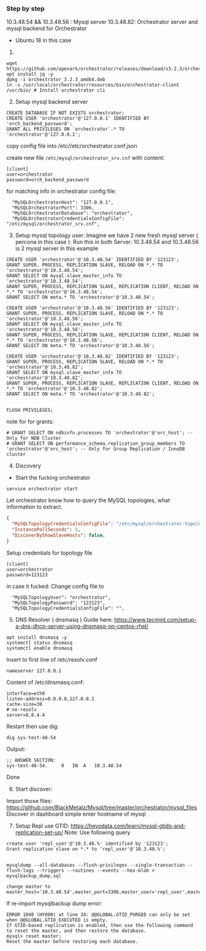 ### Step by step 
10.3.48.54 && 10.3.48.56 : Mysql server
10.3.48.82: Orchestrator server and mysql backend for Orchestrator

- Ubuntu 18 in this case

1.
```
wget https://github.com/openark/orchestrator/releases/download/v3.2.3/orchestrator_3.2.3_amd64.deb
apt install jq -y
dpkg -i orchestrator_3.2.3_amd64.deb
ln -s /usr/local/orchestrator/resources/bin/orchestrator-client /usr/bin/ # Install orchestrator cli
```

2. Setup mysql backend server
```
CREATE DATABASE IF NOT EXISTS orchestrator;
CREATE USER 'orchestrator'@'127.0.0.1' IDENTIFIED BY 'orch_backend_password';
GRANT ALL PRIVILEGES ON `orchestrator`.* TO 'orchestrator'@'127.0.0.1';
```

copy config file into /etc//etc/orchestrator.conf.json

create new file `/etc/mysql/orchestrator_srv.cnf` with content:
```
[client]
user=orchestrator
password=orch_backend_password
```
for matching info in orchestrator config file:
```
  "MySQLOrchestratorHost": "127.0.0.1",
  "MySQLOrchestratorPort": 3306,
  "MySQLOrchestratorDatabase": "orchestrator",
  "MySQLOrchestratorCredentialsConfigFile": "/etc/mysql/orchestrator_srv.cnf",
```

3. Setup mysql topology user:
Imagine we have 2 new fresh mysql server ( percona in this case ):
Run this in both Server: 10.3.48.54 and 10.3.48.56 is 2 mysql server in this example
```
CREATE USER 'orchestrator'@'10.3.48.54' IDENTIFIED BY '123123';
GRANT SUPER, PROCESS, REPLICATION SLAVE, RELOAD ON *.* TO 'orchestrator'@'10.3.48.54';
GRANT SELECT ON mysql.slave_master_info TO 'orchestrator'@'10.3.48.54';
GRANT SUPER, PROCESS, REPLICATION SLAVE, REPLICATION CLIENT, RELOAD ON *.* TO 'orchestrator'@'10.3.48.54';
GRANT SELECT ON meta.* TO 'orchestrator'@'10.3.48.54';

CREATE USER 'orchestrator'@'10.3.48.56' IDENTIFIED BY '123123';
GRANT SUPER, PROCESS, REPLICATION SLAVE, RELOAD ON *.* TO 'orchestrator'@'10.3.48.56';
GRANT SELECT ON mysql.slave_master_info TO 'orchestrator'@'10.3.48.56';
GRANT SUPER, PROCESS, REPLICATION SLAVE, REPLICATION CLIENT, RELOAD ON *.* TO 'orchestrator'@'10.3.48.56';
GRANT SELECT ON meta.* TO 'orchestrator'@'10.3.48.56';

CREATE USER 'orchestrator'@'10.3.48.82' IDENTIFIED BY '123123';
GRANT SUPER, PROCESS, REPLICATION SLAVE, RELOAD ON *.* TO 'orchestrator'@'10.3.48.82';
GRANT SELECT ON mysql.slave_master_info TO 'orchestrator'@'10.3.48.82';
GRANT SUPER, PROCESS, REPLICATION SLAVE, REPLICATION CLIENT, RELOAD ON *.* TO 'orchestrator'@'10.3.48.82';
GRANT SELECT ON meta.* TO 'orchestrator'@'10.3.48.82';


FLUSH PRIVILEGES;
```
note for for grants:
```
# GRANT SELECT ON ndbinfo.processes TO 'orchestrator'@'orc_host'; -- Only for NDB Cluster
# GRANT SELECT ON performance_schema.replication_group_members TO 'orchestrator'@'orc_host'; -- Only for Group Replication / InnoDB cluster
```


4. Discovery
- Start the fucking orchestrator
```
service orchestrator start
```

Let orchestrator know how to query the MySQL topologies, what information to extract.
```json
{
  "MySQLTopologyCredentialsConfigFile": "/etc/mysql/orchestrator-topology.cnf",
  "InstancePollSeconds": 5,
  "DiscoverByShowSlaveHosts": false,
}
```

Setup credentials for topology file
```
[client]
user=orchestrator
password=123123
```

in case it fucked: 
Change config file to
```
  "MySQLTopologyUser": "orchestrator",
  "MySQLTopologyPassword": "123123",
  "MySQLTopologyCredentialsConfigFile": "",
```

5. DNS Resolver ( dnsmasq )
Guide here: https://www.tecmint.com/setup-a-dns-dhcp-server-using-dnsmasq-on-centos-rhel/
```
apt install dnsmasq -y
systemctl status dnsmasq
systemctl enable dnsmasq
```
Insert to first line of /etc/resolv.conf
```
nameserver 127.0.0.1
```

Content of /etc/dnsmasq.conf:
```
interface=eth0
listen-address=0.0.0.0,127.0.0.1
cache-size=30
# no-resolv
server=8.8.4.4
```

Restart then use dig:
```
dig sys-test-48-54
```

Output:
```
;; ANSWER SECTION:
sys-test-48-54.		0	IN	A	10.3.48.54
```

Done

6. Start discover:

Import those files: https://github.com/BlackMetalz/Mysql/tree/master/orchestrator/mysql_files
Discover in dashboard simple enter hostname of mysql

7. Setup Repl use GTID:
https://hevodata.com/learn/mysql-gtids-and-replication-set-up/
Note:  Use following query 
```
create user 'repl_user'@'10.3.48.%' identified by '123123';
Grant replication slave on *.* to 'repl_user'@'10.3.48.%';


mysqldump --all-databases --flush-privileges --single-transaction --flush-logs --triggers --routines --events --hex-blob > mysqlbackup_dump.sql

change master to master_host='10.3.48.54',master_port=3306,master_user='repl_user',master_password='123123',master_auto_position=1;
```

If re-import mysqlbackup dump error:
```
ERROR 1840 (HY000) at line 34: @@GLOBAL.GTID_PURGED can only be set when @@GLOBAL.GTID_EXECUTED is empty.
If GTID-based replication is enabled, then use the following command to reset the master, and then restore the database.
mysql> reset master;
Reset the master before restoring each database.
```
